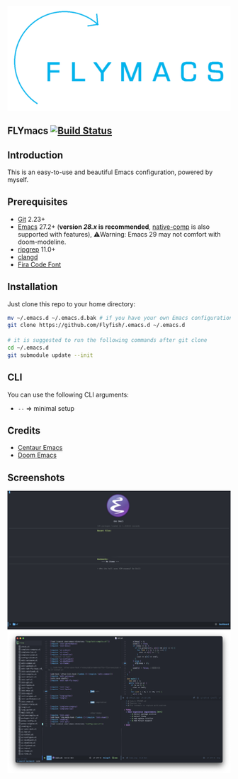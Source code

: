 ![logo](./media/logo.png)

## FLYmacs [![Build Status](https://github.com/FlyfishO25/.emacs.d/workflows/CI/badge.svg)](https://github.com/FlyfishO25/.emacs.d/actions?query=workflow%3ACI)

## Introduction

This is an easy-to-use and beautiful Emacs configuration, powered by myself.

## Prerequisites

* [Git](https://git-scm.com/) 2.23+
* [Emacs](https://www.gnu.org/software/emacs/) 27.2+ (**version *28.x* is recommended**, [native-comp](https://www.emacswiki.org/emacs/GccEmacs) is also supported with features), ⚠️Warning: Emacs 29 may not comfort with doom-modeline.
* [ripgrep](https://github.com/BurntSushi/ripgrep) 11.0+
* [clangd](https://clangd.llvm.org)
* [Fira Code Font](https://github.com/tonsky/FiraCode)

## Installation

Just clone this repo to your home directory:
```sh
mv ~/.emacs.d ~/.emacs.d.bak # if you have your own Emacs configuration, then make a backup
git clone https://github.com/Flyfish/.emacs.d ~/.emacs.d

# it is suggested to run the following commands after git clone
cd ~/.emacs.d
git submodule update --init
```

## CLI

You can use the following CLI arguments:
* ```--``` => minimal setup

## Credits

* [Centaur Emacs](https://github.com/seagle0128/.emacs.d)
* [Doom Emacs](https://github.com/hlissner/doom-emacs)

## Screenshots

![Screenshot-1](./media/Screenshot-1.png)
![Screenshot-2](./media/Screenshot-2.png)
